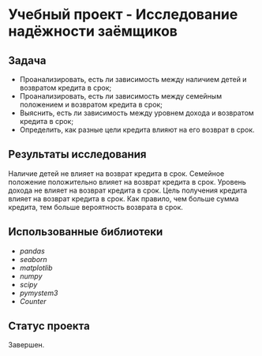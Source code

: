# Учебный проект - Исследование надёжности заёмщиков

## Задача
- Проанализировать, есть ли зависимость между наличием детей и возвратом кредита в срок;
- Проанализировать, есть ли зависимость между семейным положением и возвратом кредита в срок;
- Выяснить, есть ли зависимость между уровнем дохода и возвратом кредита в срок;
- Определить, как разные цели кредита влияют на его возврат в срок.

## Результаты исследования
Наличие детей не влияет на возврат кредита в срок. Семейное положение положительно влияет на возврат кредита в срок. Уровень дохода не влияет на возврат кредита в срок. Цель получения кредита влияет на возврат кредита в срок. Как правило, чем больше сумма кредита, тем больше вероятность возврата в срок.

## Использованные библиотеки
- *pandas*
- *seaborn*
- *matplotlib*
- *numpy*
- *scipy*
- *pymystem3*
- *Counter*

## Статус проекта
Завершен.
